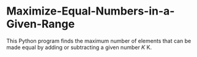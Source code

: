 # Maximize-Equal-Numbers-in-a-Given-Range
This Python program finds the maximum number of elements that can be made equal by adding or subtracting a given number  𝐾 K.
